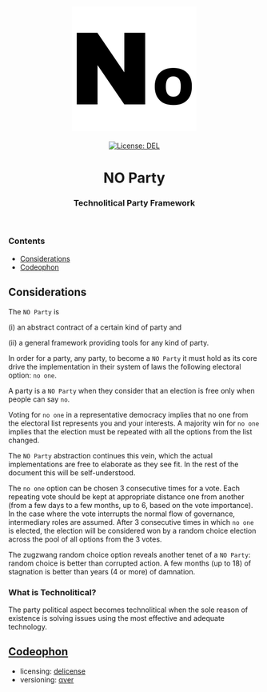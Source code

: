 <p align="center">
    <img src="https://raw.githubusercontent.com/ly3xqhl8g9/no-party/master/about/identity/no-party-logo.png" height="250px">
    <br />
    <br />
    <a target="_blank" href="https://github.com/ly3xqhl8g9/no-party/blob/master/LICENSE">
        <img src="https://img.shields.io/badge/license-DEL-blue.svg?colorB=000000&style=for-the-badge" alt="License: DEL">
    </a>
</p>



<h1 align="center">
    NO Party
</h1>


<h3 align="center">
    Technolitical Party Framework
</h3>



<br />



### Contents

+ [Considerations](#considerations)
+ [Codeophon](#codeophon)



## Considerations

The `NO Party` is

(i) an abstract contract of a certain kind of party and

(ii) a general framework providing tools for any kind of party.


In order for a party, any party, to become a `NO Party` it must hold as its core drive the implementation in their system of laws the following electoral option: `no one`.

A party is a `NO Party` when they consider that an election is free only when people can say `no`.

Voting for `no one` in a representative democracy implies that no one from the electoral list represents you and your interests. A majority win for `no one` implies that the election must be repeated with all the options from the list changed.

The `NO Party` abstraction continues this vein, which the actual implementations are free to elaborate as they see fit. In the rest of the document this will be self-understood.

The `no one` option can be chosen 3 consecutive times for a vote. Each repeating vote should be kept at appropriate distance one from another (from a few days to a few months, up to 6, based on the vote importance). In the case where the vote interrupts the normal flow of governance, intermediary roles are assumed. After 3 consecutive times in which `no one` is elected, the election will be considered won by a random choice election across the pool of all options from the 3 votes.

The zugzwang random choice option reveals another tenet of a `NO Party`: random choice is better than corrupted action. A few months (up to 18) of stagnation is better than years (4 or more) of damnation.



### What is Technolitical?

The party political aspect becomes technolitical when the sole reason of existence is solving issues using the most effective and adequate technology.



## [Codeophon](https://github.com/ly3xqhl8g9/codeophon)

+ licensing: [delicense](https://github.com/ly3xqhl8g9/delicense)
+ versioning: [αver](https://github.com/ly3xqhl8g9/alpha-versioning)
